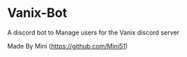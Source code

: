 # Vanix-Bot
A discord bot to Manage users for the Vanix discord server

Made By Mini (https://github.com/Mini51)
